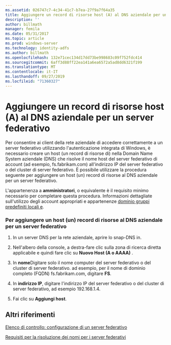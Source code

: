 ```yaml
---
ms.assetid: 026747c7-4c34-41c7-b7ea-27f9a7f64a35
title: Aggiungere un record di risorse host (A) al DNS aziendale per un server federativo
description: ''
author: billmath
manager: femila
ms.date: 05/31/2017
ms.topic: article
ms.prod: windows-server
ms.technology: identity-adfs
ms.author: billmath
ms.openlocfilehash: 132e71cec134d17dd73be998683c09f752fdc414
ms.sourcegitcommit: 6aff3d88ff22ea141a6ea6572a5ad8dd6321f199
ms.translationtype: MT
ms.contentlocale: it-IT
ms.lasthandoff: 09/27/2019
ms.locfileid: "71360327"
---
```

# <a name="add-a-host-a-resource-record-to-corporate-dns-for-a-federation-server"></a>Aggiungere un record di risorse host (A) al DNS aziendale per un server federativo



Per consentire ai client della rete aziendale di accedere correttamente a un server federativo utilizzando l'autenticazione integrata di Windows, è necessario creare un host \(un record di risorse di\) nella Domain Name System aziendale \(DNS\) che risolve il nome host del server federativo di account \(ad esempio, fs.fabrikam.com\) all'indirizzo IP del server federativo o del cluster di server federativo. È possibile utilizzare la procedura seguente per aggiungere un host \(un\) record di risorse al DNS aziendale per un server federativo.  
  
L'appartenenza a **amministratori**, o equivalente è il requisito minimo necessario per completare questa procedura.  Informazioni dettagliate sull'utilizzo degli account appropriati e appartenenze [dominio gruppi predefiniti locali e](https://go.microsoft.com/fwlink/?LinkId=83477).   
  
### <a name="to-add-a-host-a-resource-record-to-corporate-dns-for-a-federation-server"></a>Per aggiungere un host \(un\) record di risorse al DNS aziendale per un server federativo  
  
1.  In un server DNS per la rete aziendale, aprire lo snap\-DNS in.  
  
2.  Nell'albero della console, a destra\-fare clic sulla zona di ricerca diretta applicabile e quindi fare clic su **Nuovo Host \(A o AAAA\)** .  
  
3.  In **nome**Digitare solo il nome computer del server federativo o del cluster di server federativo. ad esempio, per il nome di dominio completo \(FQDN\) fs.fabrikam.com, digitare **FS**.  
  
4.  In **indirizzo IP**, digitare l'indirizzo IP del server federativo o del cluster di server federativo, ad esempio 192.168.1.4.  
  
5.  Fai clic su **Aggiungi host**.  
  
## <a name="additional-references"></a>Altri riferimenti  
[Elenco di controllo: configurazione di un server federativo](Checklist--Setting-Up-a-Federation-Server.md)  
  
[Requisiti per la risoluzione dei nomi per i server federativi](https://technet.microsoft.com/library/dd807055.aspx)  
  

